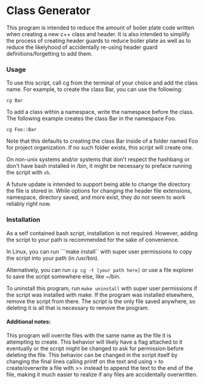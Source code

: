 <H1>Class Generator </H1>

<p>This program is intended to reduce the amount of boiler plate code written when creating a new c++ class and header. It is also intended to simplify the process of creating header guards to reduce boiler plate as well as to reduce the likelyhood of accidentally re-using header guard definitions/forgetting to add them.</p>


<H3>Usage </H3>

To use this script, call cg from the terminal of your choice and add the class name.  For example, to create the class Bar, you can use the following:

```cg Bar```

To add a class within a namespace, write the namespace before the class. The following example creates the class Bar in the namespace Foo.

```cg Foo::Bar```

Note that this defaults to creating the class Bar inside of a folder named Foo for project organization. If no such folder exists, this script will create one.

On non-unix systems and/or systems that don't respect the hashbang or don't have bash installed in /bin, it might be necessary to preface running the script with ```sh```.


A future update is intended to support being able to change the directory the file is stored in. While options for changing the header file extensions, namespace, directory saved, and more exist, they do not seem to work reliably right now.


<H3>Installation</H3>

As a self contained bash script, installation is not required. However, adding the script to your path is recommended for the sake of convenience.

In Linux, you can run ```make install`` with super user permissions to copy the script into your path (in /usr/bin). 

Alternatively, you can run ```cp cg -t [your path here]``` or use a file explorer to save the script somewhere else, like ~/bin.

To uninstall this program, run ```make uninstall``` with super user permissions if the script was installed with make. If the program was installed elsewhere, remove the script from there. The script is the only file saved anywhere, so deleting it is all that is necessary to remove the program. 

<H4>Additional notes: </H4>

This program will overrite files with the same name as the file it is attempting to create. This behavior will likely have a flag attached to it eventually or the script might be changed to ask for permission before deleting the file. This behavior can be changed in the script itself by changing the final lines calling printf on the text and using > to create/overwrite a file with >> instead to append the text to the end of the file, making it much easier to realize if any files are accidentally overwritten.
